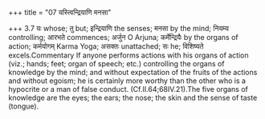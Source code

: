 +++
title = "07 यस्त्विन्द्रियाणि मनसा"

+++
3.7 यः whose; तु but; इन्द्रियाणि the senses; मनसा by the mind; नियम्य
controlling; आरभते commences; अर्जुन O Arjuna; कर्मेन्द्रियैः by the
organs of action; कर्मयोगम् Karma Yoga; असक्तः unattached; सः he;
विशिष्यते excels.Commentary If anyone performs actions with his organs
of action (viz.; hands; feet; organ of speech; etc.) controlling the
organs of knowledge by the mind; and without expectation of the fruits
of the actions and without egoism; he is certainly more worthy than the
other who is a hypocrite or a man of false conduct.
(Cf.II.64;68IV.21).The five organs of knowledge are the eyes; the ears;
the nose; the skin and the sense of taste (tongue).
